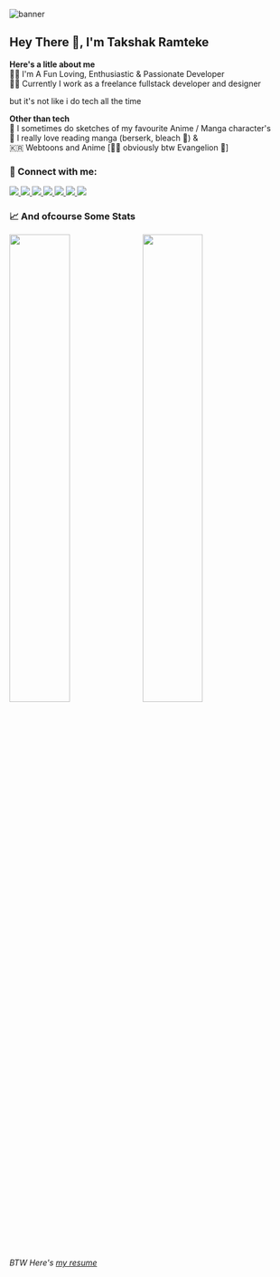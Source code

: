 ![banner](https://user-images.githubusercontent.com/44837950/208842979-38414912-1d95-42b2-aaca-74d497780d0a.png)

## Hey There :wave:, I'm Takshak Ramteke

**Here's a litle about me** <br/>
:person_curly_hair: I'm A Fun Loving, Enthusiastic & Passionate Developer <br/>
:factory_worker: Currently I work as a freelance fullstack developer and designer <br/>

but it's not like i do tech all the time

**Other than tech** <br/>
:art: I sometimes do sketches of my favourite Anime / Manga character's <br/>
:book: I really love reading manga (berserk, bleach 💜) & <br/>
:kr: Webtoons and Anime [🤷‍♂️ obviously btw Evangelion 💜] <br/>

### 🤙 Connect with me:

<a href="https://twitter.com/TakshakRamteke">
    <img src="https://img.shields.io/badge/twitter-%231DA1F2.svg?&style=for-the-badge&logo=twitter&logoColor=white" />
</a>

<a href="https://dribbble.com/TakshakRamteke">
    <img src="https://img.shields.io/badge/Dribbble-EA4C89?style=for-the-badge&logo=dribbble&logoColor=white" />
</a>

<a href="https://dev.to/takshakramteke">
    <img src="https://img.shields.io/badge/dev.to-0A0A0A?style=for-the-badge&logo=devdotto&logoColor=white"/>
</a>





<a href="https://www.showwcase.com/takshakramteke">
    <img src="https://img.shields.io/badge/Showwcase-000000?style=for-the-badge&logo=showwcase&logoColor=white&"/>
</a>

<a href="https://www.behance.net/takshakramteke">
    <img src="https://img.shields.io/badge/Behance-0054F7?style=for-the-badge&logo=behance&logoColor=white"/>
</a>

<a href="takshakramteke0708@gmail.com?subject=Hello%20Takshak,">
    <img src="https://img.shields.io/badge/gmail-%23D14836.svg?&style=for-the-badge&logo=gmail&logoColor=white" />
</a>

<a href="https://www.linkedin.com/in/takshak-ramteke-15b840206/">
    <img src="https://img.shields.io/badge/linkedin-%230077B5.svg?&style=for-the-badge&logo=linkedin&logoColor=white" />
</a>





<br/>

### 📈 And ofcourse Some Stats
<p>
    <img width=46% src="https://github-readme-stats.vercel.app/api?username=TakshakRamteke&show_icons=true&theme=tokyonight" />
    <img width=46% src="https://github-readme-streak-stats.herokuapp.com/?user=TakshakRamteke&theme=tokyonight" />
</p>

*BTW Here's [my resume](https://drive.google.com/file/d/1TB2LpyWScNBK34Vz4w1FFhVWBpFu4Pve/view?usp=sharing)*
